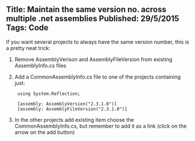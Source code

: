 Title: Maintain the same version no. across multiple .net assemblies
Published: 29/5/2015
Tags: Code
---
If you want several projects to always have the same version number, this is a pretty neat trick:

1. Remove AssemblyVerison and AssemblyFileVersion from existing AssemblyInfo.cs files
2. Add a CommonAssemblyInfo.cs file to one of the projects containing just:

		using System.Reflection;

		[assembly: AssemblyVersion("2.3.1.0")]
		[assembly: AssemblyFileVersion("2.3.1.0")]

3. In the other projects add existing item choose the CommonAssemblyInfo.cs, but remember to add it as a link (click on the arrow on the add button)
